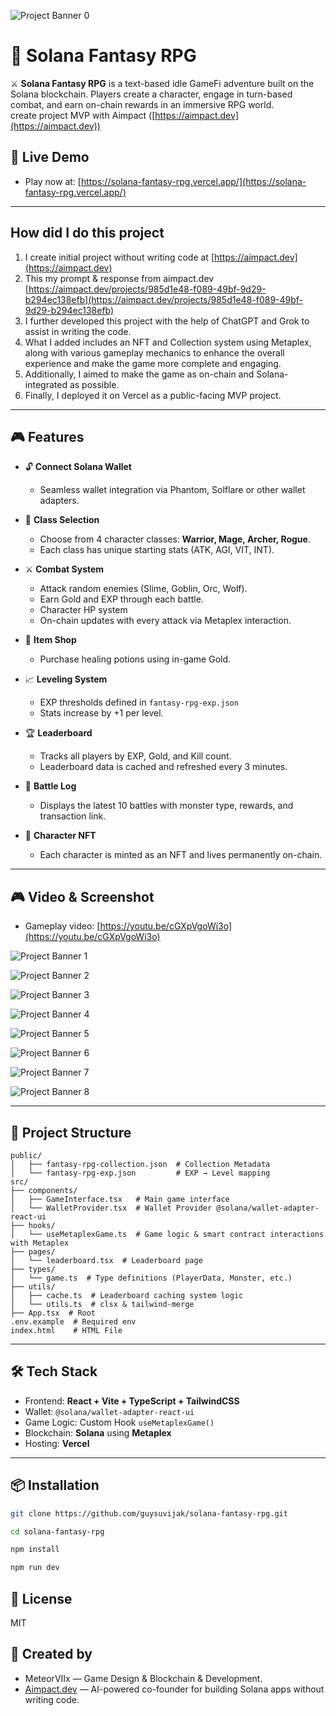 ![Project Banner 0](/public/screenshot/readme-0.webp)

# 🐉 Solana Fantasy RPG

⚔️ **Solana Fantasy RPG** is a text-based idle GameFi adventure built on the Solana blockchain.
Players create a character, engage in turn-based combat, and earn on-chain rewards in an immersive RPG world.<br />
create project MVP with Aimpact ([https://aimpact.dev](https://aimpact.dev))

## 🚀 Live Demo
- Play now at: [https://solana-fantasy-rpg.vercel.app/](https://solana-fantasy-rpg.vercel.app/)

---

## How did I do this project
1. I create initial project without writing code at [https://aimpact.dev](https://aimpact.dev)
2. This my prompt & response from aimpact.dev [https://aimpact.dev/projects/985d1e48-f089-49bf-9d29-b294ec138efb](https://aimpact.dev/projects/985d1e48-f089-49bf-9d29-b294ec138efb)
3. I further developed this project with the help of ChatGPT and Grok to assist in writing the code.
4. What I added includes an NFT and Collection system using Metaplex, along with various gameplay mechanics to enhance the overall experience and make the game more complete and engaging.
5. Additionally, I aimed to make the game as on-chain and Solana-integrated as possible.
6. Finally, I deployed it on Vercel as a public-facing MVP project.

---

## 🎮 Features

- 🔓 **Connect Solana Wallet**
  - Seamless wallet integration via Phantom, Solflare or other wallet adapters.
  
- 🧙 **Class Selection**
  - Choose from 4 character classes: **Warrior, Mage, Archer, Rogue**.
  - Each class has unique starting stats (ATK, AGI, VIT, INT).

- ⚔️ **Combat System**
  - Attack random enemies (Slime, Goblin, Orc, Wolf).
  - Earn Gold and EXP through each battle.
  - Character HP system
  - On-chain updates with every attack via Metaplex interaction.

- 💊 **Item Shop**
  - Purchase healing potions using in-game Gold.

- 📈 **Leveling System**
  - EXP thresholds defined in `fantasy-rpg-exp.json`
  - Stats increase by +1 per level.

- 🏆 **Leaderboard**
  - Tracks all players by EXP, Gold, and Kill count.
  - Leaderboard data is cached and refreshed every 3 minutes.

- 🧾 **Battle Log**
  - Displays the latest 10 battles with monster type, rewards, and transaction link.

- 🔐 **Character NFT**
  - Each character is minted as an NFT and lives permanently on-chain.

---

## 🎮 Video & Screenshot

- Gameplay video: [https://youtu.be/cGXpVgoWi3o](https://youtu.be/cGXpVgoWi3o)

![Project Banner 1](/public/screenshot/readme-1.webp)

![Project Banner 2](/public/screenshot/readme-2.webp)

![Project Banner 3](/public/screenshot/readme-3.webp)

![Project Banner 4](/public/screenshot/readme-4.webp)

![Project Banner 5](/public/screenshot/readme-5.webp)

![Project Banner 6](/public/screenshot/readme-6.webp)

![Project Banner 7](/public/screenshot/readme-7.webp)

![Project Banner 8](/public/screenshot/readme-8.webp)

---

## 📁 Project Structure
```
public/
│   ├── fantasy-rpg-collection.json  # Collection Metadata
│   └── fantasy-rpg-exp.json         # EXP → Level mapping
src/
├── components/
│   ├── GameInterface.tsx   # Main game interface
│   └── WalletProvider.tsx  # Wallet Provider @solana/wallet-adapter-react-ui
├── hooks/
│   └── useMetaplexGame.ts  # Game logic & smart contract interactions with Metaplex
├── pages/
│   └── leaderboard.tsx  # Leaderboard page
├── types/
│   └── game.ts  # Type definitions (PlayerData, Monster, etc.)
├── utils/
│   ├── cache.ts  # Leaderboard caching system logic
│   └── utils.ts  # clsx & tailwind-merge
├── App.tsx  # Root
.env.example  # Required env
index.html    # HTML File
```

---

## 🛠 Tech Stack

- Frontend: **React + Vite + TypeScript + TailwindCSS**
- Wallet: `@solana/wallet-adapter-react-ui`
- Game Logic: Custom Hook `useMetaplexGame()`
- Blockchain: **Solana** using **Metaplex**
- Hosting: **Vercel**

---

## 📦 Installation
```bash
git clone https://github.com/guysuvijak/solana-fantasy-rpg.git
```
```bash
cd solana-fantasy-rpg
```
```bash
npm install
```
```bash
npm run dev
```

## 📜 License
MIT

## 🙌 Created by
- MeteorVIIx — Game Design & Blockchain & Development.
- [Aimpact.dev](https://aimpact.dev/) — AI-powered co-founder for building Solana apps without writing code.